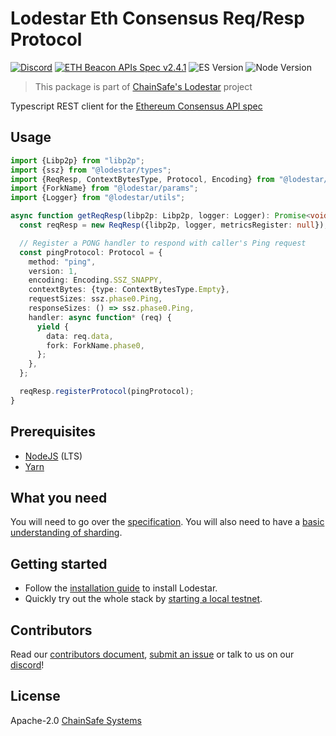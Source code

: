 # Lodestar Eth Consensus Req/Resp Protocol

[![Discord](https://img.shields.io/discord/593655374469660673.svg?label=Discord&logo=discord)](https://discord.gg/aMxzVcr)
[![ETH Beacon APIs Spec v2.4.1](https://img.shields.io/badge/ETH%20beacon--APIs-2.4.1-blue)](https://github.com/ethereum/beacon-APIs/releases/tag/v2.4.1)
![ES Version](https://img.shields.io/badge/ES-2020-yellow)
![Node Version](https://img.shields.io/badge/node-18.x-green)

> This package is part of [ChainSafe's Lodestar](https://lodestar.chainsafe.io) project

Typescript REST client for the [Ethereum Consensus API spec](https://github.com/ethereum/beacon-apis)

## Usage

```typescript
import {Libp2p} from "libp2p";
import {ssz} from "@lodestar/types";
import {ReqResp, ContextBytesType, Protocol, Encoding} from "@lodestar/reqresp";
import {ForkName} from "@lodestar/params";
import {Logger} from "@lodestar/utils";

async function getReqResp(libp2p: Libp2p, logger: Logger): Promise<void> {
  const reqResp = new ReqResp({libp2p, logger, metricsRegister: null});

  // Register a PONG handler to respond with caller's Ping request
  const pingProtocol: Protocol = {
    method: "ping",
    version: 1,
    encoding: Encoding.SSZ_SNAPPY,
    contextBytes: {type: ContextBytesType.Empty},
    requestSizes: ssz.phase0.Ping,
    responseSizes: () => ssz.phase0.Ping,
    handler: async function* (req) {
      yield {
        data: req.data,
        fork: ForkName.phase0,
      };
    },
  };

  reqResp.registerProtocol(pingProtocol);
}
```

## Prerequisites

- [NodeJS](https://nodejs.org/) (LTS)
- [Yarn](https://yarnpkg.com/)

## What you need

You will need to go over the [specification](https://github.com/ethereum/beacon-apis). You will also need to have a [basic understanding of sharding](https://eth.wiki/sharding/Sharding-FAQs).

## Getting started

- Follow the [installation guide](https://chainsafe.github.io/lodestar/) to install Lodestar.
- Quickly try out the whole stack by [starting a local testnet](https://chainsafe.github.io/lodestar/usage/local).

## Contributors

Read our [contributors document](/CONTRIBUTING.md), [submit an issue](https://github.com/ChainSafe/lodestar/issues/new/choose) or talk to us on our [discord](https://discord.gg/yjyvFRP)!

## License

Apache-2.0 [ChainSafe Systems](https://chainsafe.io)
